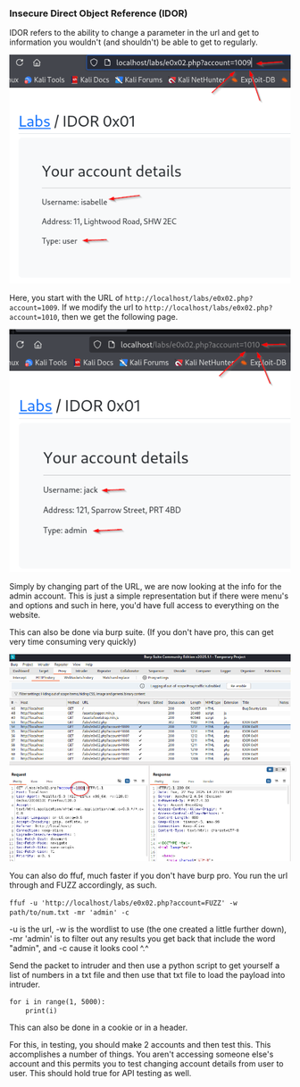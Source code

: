 ### Insecure Direct Object Reference (IDOR)

IDOR refers to the ability to change a parameter in the url and get to information you wouldn't (and shouldn't) be able to get to regularly.

![ScreenShot5.png](Images/ScreenShot5.png)

Here, you start with the URL of `http://localhost/labs/e0x02.php?account=1009`.  If we modify the url to `http://localhost/labs/e0x02.php?account=1010`, then we get the following page.

![ScreenShot6.png](Images/ScreenShot6.png)

Simply by changing part of the URL, we are now looking at the info for the admin account.  This is just a simple representation but if there were menu's and options and such in here, you'd have full access to everything on the website.

This can also be done via burp suite.  (If you don't have pro, this can get very time consuming very quickly)

![ScreenShot7.png](Images/ScreenShot7.png)

You can also do ffuf, much faster if you don't have burp pro.  You run the url through and FUZZ accordingly, as such.

`ffuf -u 'http://localhost/labs/e0x02.php?account=FUZZ' -w path/to/num.txt -mr 'admin' -c`

-u is the url, -w is the wordlist to use (the one created a little further down), -mr 'admin' is to filter out any results you get back that include the word "admin", and -c cause it looks cool ^.^

Send the packet to intruder and then use a python script to get yourself a list of numbers in a txt file and then use that txt file to load the payload into intruder.

```
for i in range(1, 5000):
	print(i)
```

This can also be done in a cookie or in a header.


For this, in testing, you should make 2 accounts and then test this.  This accomplishes a number of things.  You aren't accessing someone else's account and this permits you to test changing account details from user to user.  This should hold true for API testing as well.